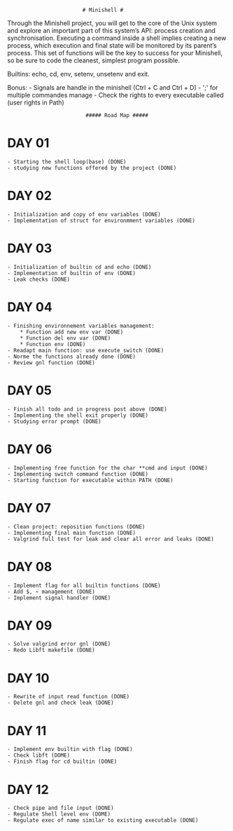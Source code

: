 							# Minishell #
Through the Minishell project, you will get to the core of the Unix system and explore
an important part of this system’s API: process creation and synchronisation. Executing
a command inside a shell implies creating a new process, which execution and final state
will be monitored by its parent’s process. This set of functions will be the key to success
for your Minishell, so be sure to code the cleanest, simplest program possible.

Builtins: echo, cd, env, setenv, unsetenv and exit.

Bonus:
	- Signals are handle in the minishell (Ctrl + C and Ctrl + D)
	- ';' for multiple commandes manage
	- Check the rights to every executable called (user rights in Path)

						     ##### Road Map #####

# DAY 01 #	
	- Starting the shell loop(base) (DONE)
	- studying new functions offered by the project (DONE)

# DAY 02 #
	- Initialization and copy of env variables (DONE)
	- Implementation of struct for environmment variables (DONE)

# DAY 03 #
	- Initialization of builtin cd and echo (DONE)
	- Implementation of builtin of env (DONE)
	- Leak checks (DONE)

# DAY 04 #
	- Finishing environnement variables management:
		* Function add new env var (DONE)
		* Function del env var (DONE)
		* Function env (DONE)
	- Readapt main function: use execute_switch (DONE)
	- Norme the functions already done (DONE)
	- Review gnl function (DONE)

# DAY 05 #
	- Finish all todo and in progress post above (DONE)
	- Implementing the shell exit properly (DONE)
	- Studying error prompt (DONE)

# DAY 06 #
	- Implementing free function for the char **cmd and input (DONE)
	- Implementing switch command function (DONE)
	- Starting function for executable within PATH (DONE)
	
# DAY 07 #
	- Clean project: reposition functions (DONE)
	- Implementing final main function (DONE)
	- Valgrind full test for leak and clear all error and leaks (DONE)
	
# DAY 08 #
	- Implement flag for all builtin functions (DONE)
	- Add $, ~ management (DONE)
	- Implement signal handler (DONE)

# DAY 09 #
	- Solve valgrind error gnl (DONE)
	- Redo Libft makefile (DONE)

# DAY 10 #
	- Rewrite of input read function (DONE)
	- Delete gnl and check leak (DONE)

# DAY 11 #
	- Implement env builtin with flag (DONE)
 	- Check libft (DOME)
	- Finish flag for cd builtin (DONE)
	
# DAY 12 #
	- Check pipe and file input (DONE)
	- Regulate Shell level env (DOME)
	- Regulate exec of name similar to existing executable (DONE)
